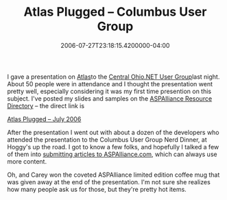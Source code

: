 ﻿---
title: Atlas Plugged – Columbus User Group
date: "2006-07-27T23:18:15.4200000-04:00"
description: I gave a presentation on Atlas to the [Central Ohio.NET User
featuredImage: /img/default-post-image.jpg
---

I gave a presentation on [Atlas](http://atlas.asp.net/)to the [Central Ohio.NET User Group](http://www.condg.org/)last night. About 50 people were in attendance and I thought the presentation went pretty well, especially considering it was my first time presention on this subject. I've posted my slides and samples on the [ASPAlliance Resource Directory](http://index.aspalliance.com/) – the direct link is

[Atlas Plugged – July 2006](http://index.aspalliance.com/FileGallery/Presentations/Details/198_AtlasPluggedJuly2006.aspx)

After the presentation I went out with about a dozen of the developers who attended the presentation to the Columbus User Group Nerd Dinner, at Hoggy's up the road. I got to know a few folks, and hopefully I talked a few of them into [submitting articles to ASPAlliance.com](http://aspalliance.com/writeForUs.aspx), which can always use more content.

Oh, and Carey won the coveted ASPAlliance limited edition coffee mug that was given away at the end of the presentation. I'm not sure she realizes how many people ask us for those, but they're pretty hot items.

